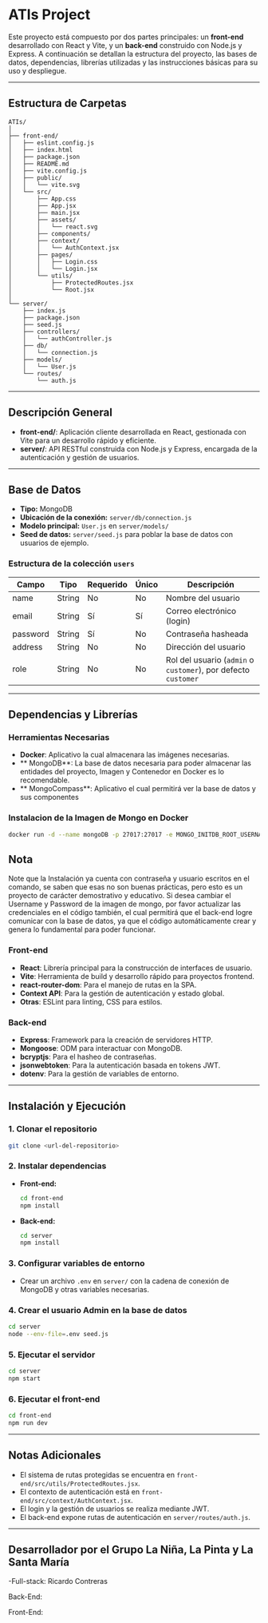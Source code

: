 # ATIs Project

Este proyecto está compuesto por dos partes principales: un **front-end** desarrollado con React y Vite, y un **back-end** construido con Node.js y Express. A continuación se detallan la estructura del proyecto, las bases de datos, dependencias, librerías utilizadas y las instrucciones básicas para su uso y despliegue.

---

## Estructura de Carpetas

```
ATIs/
│
├── front-end/
│   ├── eslint.config.js
│   ├── index.html
│   ├── package.json
│   ├── README.md
│   ├── vite.config.js
│   ├── public/
│   │   └── vite.svg
│   └── src/
│       ├── App.css
│       ├── App.jsx
│       ├── main.jsx
│       ├── assets/
│       │   └── react.svg
│       ├── components/
│       ├── context/
│       │   └── AuthContext.jsx
│       ├── pages/
│       │   ├── Login.css
│       │   └── Login.jsx
│       └── utils/
│           ├── ProtectedRoutes.jsx
│           └── Root.jsx
│
└── server/
    ├── index.js
    ├── package.json
    ├── seed.js
    ├── controllers/
    │   └── authController.js
    ├── db/
    │   └── connection.js
    ├── models/
    │   └── User.js
    └── routes/
        └── auth.js
```

---

## Descripción General

- **front-end/**: Aplicación cliente desarrollada en React, gestionada con Vite para un desarrollo rápido y eficiente.
- **server/**: API RESTful construida con Node.js y Express, encargada de la autenticación y gestión de usuarios.

---

## Base de Datos

- **Tipo:** MongoDB
- **Ubicación de la conexión:** `server/db/connection.js`
- **Modelo principal:** `User.js` en `server/models/`
- **Seed de datos:** `server/seed.js` para poblar la base de datos con usuarios de ejemplo.

### Estructura de la colección `users`

| Campo    | Tipo   | Requerido | Único | Descripción                                                    |
| -------- | ------ | --------- | ----- | -------------------------------------------------------------- |
| name     | String | No        | No    | Nombre del usuario                                             |
| email    | String | Sí        | Sí    | Correo electrónico (login)                                     |
| password | String | Sí        | No    | Contraseña hasheada                                            |
| address  | String | No        | No    | Dirección del usuario                                          |
| role     | String | No        | No    | Rol del usuario (`admin` o `customer`), por defecto `customer` |

---

## Dependencias y Librerías


### Herramientas Necesarias
- **Docker**: Aplicativo la cual almacenara las imágenes necesarias.
- ** MongoDB**: La base de datos necesaria para poder almacenar las entidades del proyecto, Imagen y Contenedor en Docker es lo recomendable.
- ** MongoCompass**: Aplicativo el cual permitirá ver la base de datos y sus componentes

### Instalacion de la Imagen de Mongo en Docker
```bash
docker run -d --name mongoDB -p 27017:27017 -e MONGO_INITDB_ROOT_USERNAME=admin -e MONGO_INITDB_ROOT_PASSWORD=admin123 -v mongodata:/data/db mongo
```
## Nota
Note que la Instalación ya cuenta con contraseña y usuario escritos en el comando, se saben que esas no son buenas prácticas, pero esto es un proyecto de carácter demostrativo y educativo. Si desea cambiar el Username y Password de la imagen de mongo, por favor actualizar las credenciales en el código también, el cual permitirá que el back-end logre comunicar con la base de datos, ya que el código automáticamente crear y genera lo fundamental para poder funcionar.


### Front-end

- **React**: Librería principal para la construcción de interfaces de usuario.
- **Vite**: Herramienta de build y desarrollo rápido para proyectos frontend.
- **react-router-dom**: Para el manejo de rutas en la SPA.
- **Context API**: Para la gestión de autenticación y estado global.
- **Otras**: ESLint para linting, CSS para estilos.

### Back-end

- **Express**: Framework para la creación de servidores HTTP.
- **Mongoose**: ODM para interactuar con MongoDB.
- **bcryptjs**: Para el hasheo de contraseñas.
- **jsonwebtoken**: Para la autenticación basada en tokens JWT.
- **dotenv**: Para la gestión de variables de entorno.

---

## Instalación y Ejecución

### 1. Clonar el repositorio

```bash
git clone <url-del-repositorio>
```

### 2. Instalar dependencias

- **Front-end:**
  ```bash
  cd front-end
  npm install
  ```
- **Back-end:**
  ```bash
  cd server
  npm install
  ```

### 3. Configurar variables de entorno

- Crear un archivo `.env` en `server/` con la cadena de conexión de MongoDB y otras variables necesarias.

### 4. Crear el usuario Admin en la base de datos

```bash
cd server
node --env-file=.env seed.js
```

### 5. Ejecutar el servidor

```bash
cd server
npm start
```

### 6. Ejecutar el front-end

```bash
cd front-end
npm run dev
```

---

## Notas Adicionales

- El sistema de rutas protegidas se encuentra en `front-end/src/utils/ProtectedRoutes.jsx`.
- El contexto de autenticación está en `front-end/src/context/AuthContext.jsx`.
- El login y la gestión de usuarios se realiza mediante JWT.
- El back-end expone rutas de autenticación en `server/routes/auth.js`.

---

## Desarrollador por el Grupo La Niña, La Pinta y La Santa María

-Full-stack: Ricardo Contreras

Back-End:

Front-End:
